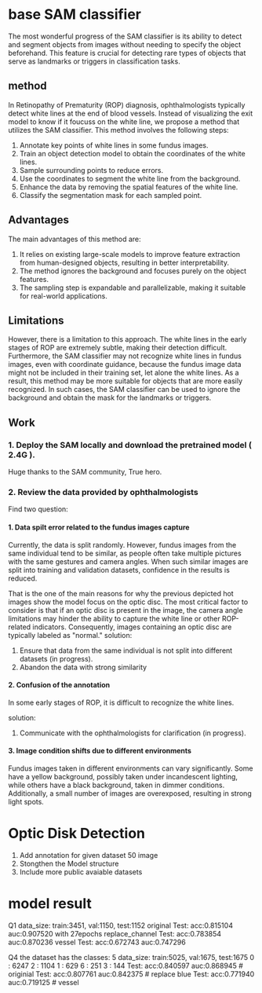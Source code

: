 # base SAM classifier
The most wonderful progress of the SAM classifier is its ability to detect and segment objects from images without needing to specify the object beforehand. This feature is crucial for detecting rare types of objects that serve as landmarks or triggers in classification tasks.
## method
In Retinopathy of Prematurity (ROP) diagnosis, ophthalmologists typically detect white lines at the end of blood vessels. Instead of visualizing the exit model to know if it foucuss on the white line, we propose a method that utilizes the SAM classifier. This method involves the following steps:
1. Annotate key points of white lines in some fundus images.
2. Train an object detection model to obtain the coordinates of the white lines.
3. Sample surrounding points to reduce errors.
4. Use the coordinates to segment the white line from the background.
5. Enhance the data by removing the spatial features of the white line.
6. Classify the segmentation mask for each sampled point.
## Advantages  
The main advantages of this method are:
1. It relies on existing large-scale models to improve feature extraction from human-designed objects, resulting in better interpretability.
2. The method ignores the background and focuses purely on the object features.
3. The sampling step is expandable and parallelizable, making it suitable for real-world applications.
## Limitations
However, there is a limitation to this approach. The white lines in the early stages of ROP are extremely subtle, making their detection difficult. Furthermore, the SAM classifier may not recognize white lines in fundus images, even with coordinate guidance, because the fundus image data might not be included in their training set, let alone the white lines. As a result, this method may be more suitable for objects that are more easily recognized. In such cases, the SAM classifier can be used to ignore the background and obtain the mask for the landmarks or triggers.

## Work
### 1. Deploy the SAM locally and download the pretrained model ( 2.4G ). 
Huge thanks to the SAM community, True hero.
### 2. Review the data provided by ophthalmologists
Find two question:
#### 1. Data spilt error related to the fundus images capture
Currently, the data is split randomly. However, fundus images from the same individual tend to be similar, as people often take multiple pictures with the same gestures and camera angles. When such similar images are split into training and validation datasets, confidence in the results is reduced.

That is the one of the main reasons for why the previous depicted hot images show the model focus on the optic disc. The most critical factor to consider is that if an optic disc is present in the image, the camera angle limitations may hinder the ability to capture the white line or other ROP-related indicators. Consequently, images containing an optic disc are typically labeled as "normal."
solution: 
1. Ensure that data from the same individual is not split into different datasets (in progress).
2. Abandon the data with strong similarity

#### 2. Confusion of the annotation
In some early stages of ROP, it is difficult to recognize the white lines.

solution:
1. Communicate with the ophthalmologists for clarification (in progress).

#### 3. Image condition shifts due to different environments
Fundus images taken in different environments can vary significantly. Some have a yellow background, possibly taken under incandescent lighting, while others have a black background, taken in dimmer conditions. Additionally, a small number of images are overexposed, resulting in strong light spots.

# Optic Disk Detection

1. Add annotation for given dataset 50 image
2. Stongthen the Model structure
3. Include more public avaiable datasets

# model result
Q1
data_size: train:3451, val:1150, test:1152
original Test: acc:0.815104 auc:0.907520 with 27epochs
replace_channel Test: acc:0.783854 auc:0.870236
vessel Test: acc:0.672743 auc:0.747296

Q4
the dataset has the classes: 5
data_size: train:5025, val:1675, test:1675
0 : 6247
2 : 1104
1 : 629
6 : 251
3 : 144
Test: acc:0.840597 auc:0.868945 # originial
Test: acc:0.807761 auc:0.842375 # replace blue
Test: acc:0.771940 auc:0.719125 # vessel

